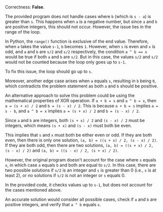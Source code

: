 Correctness: **False**.

The provided program does not handle cases where `b` (which is `s - a`) is greater than `s`. This happens when `a` is a negative number, but since `a` and `b` are positive integers, this should not occur. However, the issue lies in the range of the loop.

In Python, the `range()` function is exclusive of the end value. Therefore, when `a` takes the value `s-1`, `b` becomes `1`. However, when `s` is even and `x` is odd, and `a` and `b` are `s/2` and `s/2` respectively, the condition `a ^ b == x` would be true if both `a` and `b` are `s/2`. But in this case, the values `s/2` and `s/2` would not be counted because the loop only goes up to `s-1`. 

To fix this issue, the loop should go up to `s`. 

Moreover, another edge case arises when `a` equals `s`, resulting in `b` being `0`, which contradicts the problem statement as both `a` and `b` should be positive. 

An alternative approach to solve this problem could be using the mathematical properties of XOR operation. If `a + b = s` and `a ^ b = x`, then `a = (s + x) / 2` and `b = (s - x) / 2`. This is because `a + b = s` implies `a = s - b`, and `a ^ b = x` implies `a = (s + x) / 2` and `b = (s - x) / 2`. 

Since `a` and `b` are integers, both `(s + x) / 2` and `(s - x) / 2` must be integers, which means `(s + x)` and `(s - x)` must both be even. 

This implies that `s` and `x` must both be either even or odd. If they are both even, then there is only one solution, `(a, b) = ((s + x) / 2, (s - x) / 2)`. If they are both odd, then there are two solutions, `(a, b) = ((s + x) / 2, (s - x) / 2)` and `(a, b) = ((s - x) / 2, (s + x) / 2)`. 

However, the original program doesn't account for the case where `s` equals `x`, in which case `a` equals `b` and both are equal to `s/2`. In this case, there are two possible solutions if `s/2` is an integer and `s` is greater than 0 (i.e., `s` is at least 2), or no solutions if `s/2` is not an integer or `s` equals 0. 

In the provided code, it checks values up to `s-1`, but does not account for the cases mentioned above.

An accurate solution would consider all possible cases, check if `a` and `b` are positive integers, and verify that `a ^ b` equals `x`.
